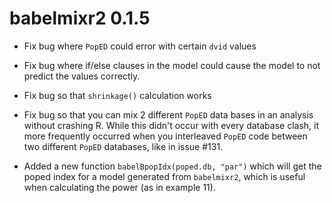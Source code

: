# babelmixr2 0.1.5

* Fix bug where `PopED` could error with certain `dvid` values

* Fix bug where if/else clauses in the model could cause the model to
  not predict the values correctly.

* Fix bug so that `shrinkage()` calculation works

* Fix bug so that you can mix 2 different `PopED` data bases in an
  analysis without crashing R.  While this didn't occur with every
  database clash, it more frequently occurred when you interleaved
  `PopED` code between two different `PopED` databases, like in issue
  #131.

* Added a new function `babelBpopIdx(poped.db, "par")` which will get
  the poped index for a model generated from `babelmixr2`, which is
  useful when calculating the power (as in example 11).
